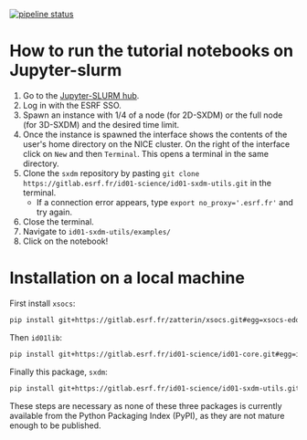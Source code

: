 [![pipeline status](https://gitlab.esrf.fr/id01-science/id01-sxdm-utils/badges/main/pipeline.svg)](https://gitlab.esrf.fr/id01-science/id01-sxdm-utils/-/commits/main)

# How to run the tutorial notebooks on Jupyter-slurm

1. Go to the [Jupyter-SLURM hub](https://jupyter-slurm.esrf.fr/). 
2. Log in with the ESRF SSO.
3. Spawn an instance with 1/4 of a node (for 2D-SXDM) or the full node (for 3D-SXDM) and the desired time limit.
4. Once the instance is spawned the interface shows the contents of the user's home directory on the NICE cluster. On the right of the interface click on `New` and then `Terminal`. This opens a terminal in the same directory.
5. Clone the `sxdm` repository by pasting `git clone https://gitlab.esrf.fr/id01-science/id01-sxdm-utils.git` in the terminal. 
    * If a connection error appears, type `export no_proxy='.esrf.fr'` and try again.
6. Close the terminal.
7. Navigate to `id01-sxdm-utils/examples/`
8. Click on the notebook!

# Installation on a local machine

First install `xsocs`:

```bash
pip install git+https://gitlab.esrf.fr/zatterin/xsocs.git#egg=xsocs-edo
```

Then `id01lib`:

```bash
pip install git+https://gitlab.esrf.fr/id01-science/id01-core.git#egg=id01-core
```

Finally this package, `sxdm`:

```bash
pip install git+https://gitlab.esrf.fr/id01-science/id01-sxdm-utils.git#egg=id01-sxdm-utils
```

These steps are necessary as none of these three packages is currently available from the Python Packaging Index (PyPI), as they are not mature enough to be published.
